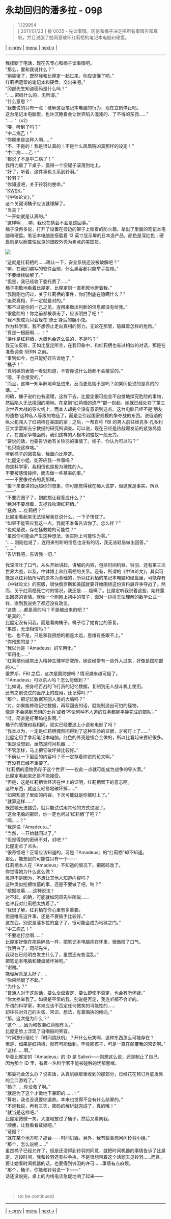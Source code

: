 # 永劫回归的潘多拉 - 09β
> 1.129954  
> [ 2011/01/23 ] 接 0035 - 先谈事情。冈伦和桶子决定把所有事情告知真帆，并且说服了她同意破坏红莉栖的笔记本电脑和硬盘。  

| [←prev](./0035) | [menu](../) | [next→](./0141) |

---

我挂断了电话，现在先专心和桶子谈事情吧。  
“那么，要和我说什么？”  
“别装傻了，既然我和比屋定一起过来，你应该懂了吧。”  
 红莉栖遗留的笔记本和硬盘，交出来吧。”  
“冈部先生知道密码是什么吗？”  
“……密码什么的，无所谓。”  
“什么意思？”  
“我要说的只有一点：破解这台笔记本电脑的行为，现在立刻停止吧。  
 这台笔记本电脑里，也许沉睡着会让世界陷入混沌的、了不得的东西……”  
“……”（x2）  
“喂，听到了吗？”  
“中二病<abbr title="发音 Otsu，おつかれさま（Otsukaresama）的网络缩写，以讽刺的语气表示“干得好”、“辛苦了。”">乙</abbr>！”  
“你原来是这种人啊……”  
“不、不是的！我是很认真的！不是什么凤凰院凶真那样的设定！”  
“中二病……乙！”  
“都说了不是中二病了！”  
我用力敲了下桌子，震得一个空罐子滚落到地上。  
“好了，听着，这件事也关系到铃羽。”  
“铃羽？”  
“你知道吧，关于铃羽的使命。”  
“<abbr title=" くわしく （kuwashiku）的网络缩写，意思是“请详细说说。”">KWSK</abbr>。”  
“《中钵论文》。”  
这个关键词桶子应该就理解了。  
“当真？”  
“一开始就是认真的。”  
“这样啊……嘛，我也在猜会不会是这回事。”  
桶子没再多说，打开了设置在旁边的架子上锁着的防火箱，拿出了里面的笔记本电脑和硬盘。笔记本电脑是搭载着 12 英寸显示屏的日本造产品，颜色是深红色；硬盘则是以耐震性优良的塑胶外壳为卖点的美国货。  

![](../static/image/0036-1.png)

“这就是红莉栖的……确认一下，安全系统还没被破解吧？”  
“嘛，在我们编写的软件面前，什么黑客都只能举手投降。”  
“不要继续破解了。”  
“但是，我已经收下委托费了……”  
桶子抱歉地看着比屋定，比屋定则一直死死地瞪着我。”  
“我刚刚也问过，关于红莉栖的事件，你们到底在隐瞒什么？”  
“追究真相，不一定就是对的。”  
“那不过是你的一己之见，连用来做出判断的信息都没有给我。”  
“很危险的！你之前都被袭击了，应该明白了吧！”  
“我不想成为只会躲在‘骑士’身后的胆小鬼。  
 作为科学家，我不想停止走向真相的努力。无论在那里，隐藏着怎样的危险。”  
“真是一根筋啊……！”  
“换作是红莉栖，大概也会这么说的，不是吗？”  
我无法反驳，正如比屋定所言，在我印象中，和红莉栖也有过相似的对话，那是在准备调查 SERN 之前。  
“事到如今，也只能好好告诉她了。”  
“桶子！”  
“真帆碳的表情一看就知道，不管你说什么她都不会接受的。”  
“嗯，不会接受的。”  
“而且，这样一知半解地牵扯进来，反而更危险不是吗？如果冈伦说的是真的的话……”  
的确，桶子说的也有道理，这样下去，比屋定很可能会不自觉地探究危险的事物，然后陷入无法挽回的境地。在拿到“红莉栖的遗产”那一刻起，她就已经处在了第三次世界大战的导火线上，而本人却完全没有意识到这点。这台电脑已经不是‘朋友的遗物’这种私人等级的物品了，而是会引起国家规模的争夺战的东西。说俄语的纵火犯闯入了红莉栖在美国的家；之后，一帮自称 FBI 的男人前往维克多·孔多利亚大学雷斯吉宁教授的研究所调查。可以说，现在已经是热战爆发前的紧张局势了。在国家争端面前，我们这样的人根本如蝼蚁一般无力。  
“要说的话，也要告诉她有关铃羽的事情了。桶子，你认为可以吗？”  
“也只能这样咯。”  
听到桶子的回答后，我面向比屋定。  
“比屋定小姐，能答应我一件事吗？  
 你是科学家，我相信也是极为理性的人。  
 不要被感情操控，而去做一些草率的事。”  
——不要像过去的我那样。  
“接下来要讲的远超你的想象，你可能觉得我在痴人说梦，但这就是事实，所以——”  
“不要兜圈子了，到底想让我答应什么？”  
“绝对不要想着，去拯救牧濑红莉栖。”  
“拯救……红莉栖？”  
比屋定看起来无法理解我在说什么，一下子愣住了。  
“如果不能答应我这一点，我就不准备告诉你了。怎么样？”  
“也就是说，存在拯救她的可能性？”  
“虽然你可能会产生这种想法，但实际上可能性为零。”  
“……刚刚也说了，连用来判断的信息也没有的话，我无法轻易做出回答。”  
“……”  
“告诉我吧，告诉我一切。”  

我深深吐了口气，从头开始讲起。讲解的内容，包括时间机器、铃羽、还有第三次世界大战，以及，中钵博士和红莉栖的关系。还有，所谓的《中钵论文》，其实可能是以红莉栖所写的原本为基础的，所以红莉栖的笔记本电脑和硬盘里，可能存有《中钵论文》的原版，很快俄罗斯和美国就要开始围绕这份资料展开争夺战了。然而，关于红莉栖死亡时的情况，我还是……隐瞒了。比屋定听我说着这些，始终露出困惑的表情。就像一个刚刚上初中的孩子，面对一排排无法理解的数学公式一样，直到我说完了都还没有改变。  
“这些……都是真的吗？不是编出来的吧？”  
“是真的。”  
比屋定没有问我，而是看向桶子。桶子给了她肯定的答复。  
“果然，无法相信吗？”  
“也、也不是，只是和我预想的相差太远，思维有些跟不上。”  
“你预想的是？”  
“我以为是『Amadeus』的军用化。”  
“军用化……”  
“红莉栖也经常出入精神生理学研究所，她说经常有一些外人过来，好像是国防部的人。”  
俄罗斯、FBI 之后，这次是国防部吗？情况越来越可疑了。  
“『Amadeus』可以杀人吗？怎么能做到？”  
“比如说，把身经百战的飞行员的记忆数据，复制到无人战斗机上使用。  
 还有之前说过的医疗上的应用，还记得吗？”  
“那个，把记忆数据写回人类的大脑吗？”  
“对。如果能修改记忆数据，再写回去的话，就能制造出可怕的怪物，  
 像是‘不会感到恐惧的士兵’或者‘不论何种不人道的任务都能平静完成的部队’。”  
“哇，简直是好莱坞电影啊。”  
桶子的感慨和我相同，现实已经要追上小说和电影了吗？  
“我本以为，一定是红莉栖偶然间得到了这种实验的证据，才被盯上了……”  
比屋定用手拿起笔记本电脑。红色的外壳是镁合金做的，所以比看起来要轻很多。  
“但是没想到，居然是时间机器……”  
“不管怎样，马上把它破坏掉比较好。”  
“不确认一下里面的内容吗？不一定存着你说的论文啊。”  
“有没有已经不重要了。  
 ‘红莉栖的遗物仍存于这个世界’——仅此一点就可能成为战争的导火索。”  
比屋定看起来还是不能接受。  
“但是，这是红莉栖曾经活在世上的证明，红莉栖留下的意志啊。  
 这种东西，就这么轻易地破坏掉……”  
“如果知道了里面的内容，下次可能就是你被盯上了。”  
“就算这样……”  
既然她无法接受，就只能试试用其他的方式说服了。  
“这台电脑的密码，你一定也问过‘红莉栖’了吧？”  
“啊……？”  
“我是说『Amadeus』。”  
“当然，一开始就问过了。”  
“但是得到的密码不对，对吧？”  
比屋定点了点头。  
“很奇怪吧？正常应该知道的，可是『Amadeus』的“红莉栖”却不知道。  
 那么，能想到的可能性只有一个——  
 红莉栖本人在『Amadeus』不知道的情况下，把密码改了。  
 你觉得她为什么这么做？  
 难道不是因为，不想让其他人知道内容吗？  
 这种类似挖掘坟墓的事，还是不要做了吧，呐？”  
“挖掘坟墓……这种说法！  
 对不起，的确，可能就如冈部先生所说……  
 也许我对红莉栖太执着了。”  
“我很了解，红莉栖在你心里有多重要。  
 但是唯有这件事，还是不要插手比较好。”  
 这东西，别说是潘多拉的盒子了，很可能会成为地狱之门。”  
“中二病乙！”  
“不要老打岔啊……”  
比屋定好像在抱易碎品一样，把笔记本电脑抱在怀里，微微叹了口气。  
“我明白了，冈部先生，  
 我现在已经明白发生什么了，虽然还有些混乱。”  
 把笔记本电脑和硬盘破坏掉吧。”  
“谢谢。”  
能理解真是太好了……  
“你果然很了不起。”  
“为什么？”  
“普通人对于这些话，要么全盘否定，要么即使不否定，也会有所怀疑。”  
“你太抬举我了。如果是平常的我，别说是否定，我连听都不会听的。  
 所谓的科学家，本来应该不否定任何微笑的可能性的……  
 却往往对自己的主张、常识、想法，有着固执的倾向。”  
“那，这次是为什么？”  
“这个……因为和牧濑红莉栖有关。”  
比屋定脸上浮现了自嘲般的笑容。  
“时间旅行理论？『时间跳跃机』？开什么玩笑啊，这种东西怎么可能存在？  
 但是，如果是红莉栖，就有可能做到。毕竟那孩子，可是一直在颠覆我的常识啊。”  
“这样……啊。”  
毕竟比屋定的『Amadeus』的 ID 是 Salieri——刚想这么说，还是制止了自己。因为那个 ID 里，有着一名科学家不能被碰触的忧郁思绪。  

“那委托金怎么办？说实话，从真帆碳那里收到的那部分，已经花在预订月底发售的工口游戏了。”  
“桶子……你没救了啊。”  
“就是为了这个才做地下兼职的……！”  
“算啦，我也没说要你退款。本来也觉得不会有什么结果的。”  
“不是我说，再有三天，密码的解析就完成了，真的哦！”  
“就当是这样吧。”  
比屋定微微一笑，大度地放过了桶子，然后又看向我。  
“顺便，让我看看证据吧。”  
“证据？”  
“就在某个地方吧？那台——时间机器。另外，我有些事想问问铃羽小姐。”  
“那个，怎么说呢……”  
虽然桶子已经允许了，但是还没得到铃羽的同意，就把时间机器的事情告诉了比屋定。这段时间，我和铃羽还有些争执，不是很想带着这个话题去见铃羽……而且，要让她看时间机器的话，也要得到铃羽的许可……事情有点麻烦。  
“那个，桶子，你能和铃羽说一下——”  
话还没说完，桌上的内线电话急促地响了起来——  


<br/>

> (to be continued)

---

| [←prev](./0035) | [menu](../) | [next→](./0141) |

